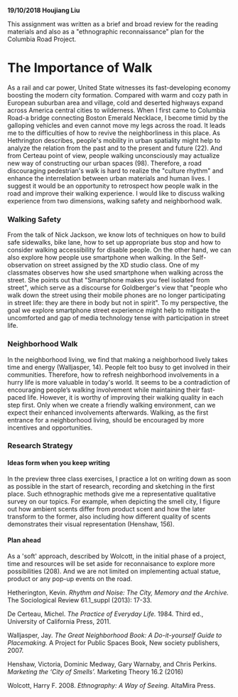 **19/10/2018 Houjiang Liu**

This assignment was written as a brief and broad review for the reading materials and also as a "ethnographic reconnaissance" plan for the Columbia Road Project.

# The Importance of Walk
As a rail and car power, United State witnesses its fast-developing economy boosting the modern city formation. Compared with warm and cozy path in European suburban area and village, cold and deserted highways expand across America central cities to wilderness. When I first came to Columbia Road-a bridge connecting Boston Emerald Necklace, I become timid by the galloping vehicles and even cannot move my legs across the road. It leads me to the difficulties of how to revive the neighborliness in this place. As Hethrington describes, people's mobility in urban spatiality might help to analyze the relation from the past and to the present and future (22). And from Certeau point of view, people walking unconsciously may actualize new way of constructing our urban spaces (98). Therefore, a road discouraging pedestrian's walk is hard to realize the "culture rhythm" and enhance the interrelation between urban materials and human lives. I suggest it would be an opportunity to retrospect how people walk in the road and improve their walking experience. I would like to discuss walking experience from two dimensions, walking safety and neighborhood walk.

### Walking Safety
From the talk of Nick Jackson, we know lots of techniques on how to build safe sidewalks, bike lane, how to set up appropriate bus stop and how to consider walking accessibility for disable people. On the other hand, we can also explore how people use smartphone when walking. In the Self-observation on street assigned by the XD studio class. One of my classmates observes how she used smartphone when walking across the street. She points out that "Smartphone makes you feel isolated from street", which serve as a discourse for Goldberger's view that "people who walk down the street using their mobile phones are no longer participating in street life: they are there in body but not in spirit". To my perspective, the goal we explore smartphone street experience might help to mitigate the uncomforted and gap of media technology tense with participation in street life.

### Neighborhood Walk
In the neighborhood living, we find that making a neighborhood lively takes time and energy (Walljasper, 14). People felt too busy to get involved in their communities. Therefore, how to refresh neighborhood involvements in a hurry life is more valuable in today's world. It seems to be a contradiction of encouraging people’s walking involvement while maintaining their fast-paced life. However, it is worthy of improving their walking quality in each step first. Only when we create a friendly walking environment, can we expect their enhanced involvements afterwards. Walking, as the first entrance for a neighborhood living, should be encouraged by more incentives and opportunities.

### Research Strategy

#### Ideas form when you keep writing
In the preview three class exercises, I practice a lot on writing down as soon as possible in the start of research, recording and sketching in the first place. Such ethnographic methods give me a representative qualitative survey on our topics. For example, when depicting the smell city, I figure out how ambient scents differ from product scent and how the later transform to the former, also including how different quality of scents demonstrates their visual representation (Henshaw, 156).

#### Plan ahead
As a 'soft' approach, described by Wolcott, in the initial phase of a project, time and resources will be set aside for reconnaisance to explore more possibilities (208). And we are not limited on implementing actual statue, product or any pop-up events on the road.


Hetherington, Kevin. *Rhythm and Noise: The City, Memory and the Archive.* The Sociological Review 61.1_suppl (2013): 17-33.

De Certeau, Michel. *The Practice of Everyday Life.* 1984. Third ed., University of California Press, 2011.

Walljasper, Jay. *The Great Neighborhood Book: A Do-it-yourself Guide to Placemaking.* A Project for Public Spaces Book, New society publishers, 2007.

Henshaw, Victoria, Dominic Medway, Gary Warnaby, and Chris Perkins. *Marketing the ‘City of Smells’.* Marketing Theory 16.2 (2016)

Wolcott, Harry F. 2008. *Ethnography: A Way of Seeing.* AltaMira Press.


















​
